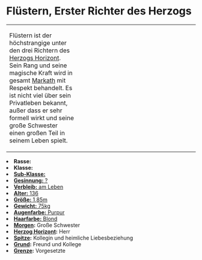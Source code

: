 # Flüstern, Erster Richter des Herzogs

<primary-label ref="npc"/>

<secondary-label ref="tenebris"/>

<secondary-label ref="markath"/>

<secondary-label ref="thanatos"/>

<table>
<tr><td>
<p>
Flüstern ist der höchstrangige unter den drei Richtern des <a href="Horizont.md">Herzogs Horizont</a>. Sein Rang und
seine magische Kraft wird in gesamt <a href="Markath.md">Markath</a> mit Respekt behandelt. Es ist nicht viel über sein
Privatleben bekannt, außer dass er sehr formell wirkt und seine große Schwester einen großen Teil in seinem Leben
spielt.
</p>

</td><td width="300">
<!-- Edit here -->
<img src="fluestern.png" alt="" />
</td></tr>
</table>

<procedure title="Allgemeine Informationen">
<list columns="2">
<li><b>Rasse:</b> <a href="Folks.md" anchor="tieflinge"></a></li>
<li><b>Klasse:</b> <a href="Classes.md" anchor="hexer"/></li>
<li><b>Sub-Klasse:</b> <a href="Classes.md" anchor="hexenmeister"/></li>
<li><b>Gesinnung:</b> ?</li>
<li><b>Verbleib:</b> am Leben</li>
</list>
</procedure>

<procedure title="Aussehen">
<list columns="3">
<li><b>Alter:</b> 136</li>
<li><b>Größe:</b> 1,85m</li>
<li><b>Gewicht:</b> 75kg</li>
<li><b>Augenfarbe:</b> Purpur</li>
<li><b>Haarfarbe:</b> Blond</li>
</list>
</procedure>

<procedure title="Beziehungen">
<list columns="2">
<li><b><a href="Morgen.md">Morgen</a>:</b> Große Schwester</li>
<li><b><a href="Horizont.md">Herzog Horizont</a>:</b> Herr</li>
<li><b><a href="Spitze.md">Spitze</a>:</b> Kollegin und heimliche Liebesbeziehung</li>
<li><b><a href="Grund.md">Grund</a>:</b> Freund und Kollege</li>
<li><b><a href="Grenze.md">Grenze</a>:</b> Vorgesetzte <!-- und heimliche Liebe --></li>
</list>
</procedure>

<!--
## Notizen

- **Ziele:** 
- **Geheimnisse:** 
-->